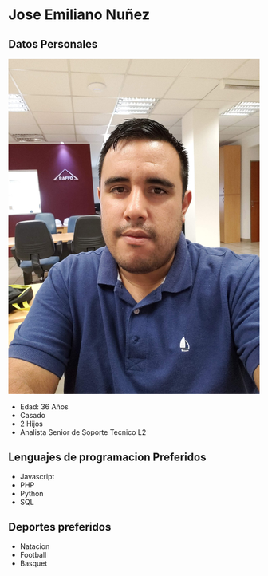 # Jose Emiliano Nuñez

## Datos Personales
![Este soy yo](img/jose02.jpg "Texto epígrafe de la imagen")

* Edad: 36 Años
* Casado
* 2 Hijos
* Analista Senior de Soporte Tecnico L2 

## Lenguajes de programacion Preferidos

* Javascript
* PHP
* Python
* SQL

## Deportes preferidos
+ Natacion
+ Football
+ Basquet



